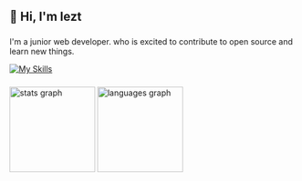 <h2 align="left">👋 Hi, I'm lezt</h2>

###
I'm a junior web developer. who is excited to contribute to open source and learn new things.

[![My Skills](https://skillicons.dev/icons?i=js,java,html,css,php,mysql,python,github,git,azure,bootstrap,figma&perline=12)](https://skillicons.dev)

###
###


###

<div align="left">
  <img src="https://github-readme-stats.vercel.app/api?username=wlr3r&hide_title=false&hide_rank=false&show_icons=true&include_all_commits=true&count_private=true&disable_animations=false&theme=dracula&locale=en&hide_border=false&order=1" height="150" alt="stats graph"  />
  <img src="https://github-readme-stats.vercel.app/api/top-langs?username=wlr3r&locale=en&hide_title=false&layout=compact&card_width=320&langs_count=5&theme=dracula&hide_border=false&order=2" height="150" alt="languages graph"  />
</div>

###

